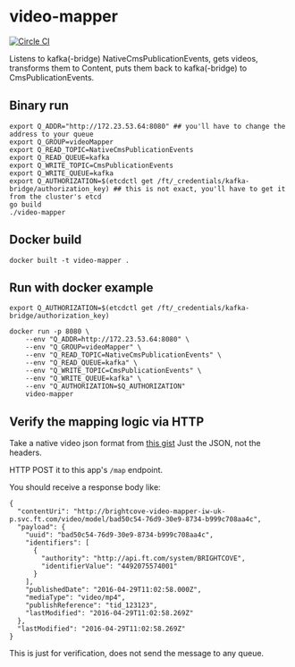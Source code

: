 # video-mapper
[![Circle CI](https://circleci.com/gh/Financial-Times/video-mapper/tree/master.png?style=shield)](https://circleci.com/gh/Financial-Times/video-mapper/tree/master)

Listens to kafka(-bridge) NativeCmsPublicationEvents, gets videos, transforms them to Content, puts them back to kafka(-bridge) to CmsPublicationEvents.

## Binary run

```
export Q_ADDR="http://172.23.53.64:8080" ## you'll have to change the address to your queue
export Q_GROUP=videoMapper
export Q_READ_TOPIC=NativeCmsPublicationEvents
export Q_READ_QUEUE=kafka
export Q_WRITE_TOPIC=CmsPublicationEvents
export Q_WRITE_QUEUE=kafka
export Q_AUTHORIZATION=$(etcdctl get /ft/_credentials/kafka-bridge/authorization_key) ## this is not exact, you'll have to get it from the cluster's etcd
go build
./video-mapper
```

## Docker build

`docker built -t video-mapper .`

## Run with docker example
```
export Q_AUTHORIZATION=$(etcdctl get /ft/_credentials/kafka-bridge/authorization_key)

docker run -p 8080 \
    --env "Q_ADDR=http://172.23.53.64:8080" \
    --env "Q_GROUP=videoMapper" \
    --env "Q_READ_TOPIC=NativeCmsPublicationEvents" \
    --env "Q_READ_QUEUE=kafka" \
    --env "Q_WRITE_TOPIC=CmsPublicationEvents" \
    --env "Q_WRITE_QUEUE=kafka" \
    --env "Q_AUTHORIZATION=$Q_AUTHORIZATION"
    video-mapper
```

## Verify the mapping logic via HTTP

Take a native video json format from [this gist](https://gist.github.com/kovacshuni/d16077e084d6fb3dc0aec6d6ee4239a5#file-message-on-nativecmspublicationevents-txt)
Just the JSON, not the headers.

HTTP POST it to this app's `/map` endpoint.

You should receive a response body like:
```
{
  "contentUri": "http://brightcove-video-mapper-iw-uk-p.svc.ft.com/video/model/bad50c54-76d9-30e9-8734-b999c708aa4c",
  "payload": {
    "uuid": "bad50c54-76d9-30e9-8734-b999c708aa4c",
    "identifiers": [
      {
        "authority": "http://api.ft.com/system/BRIGHTCOVE",
        "identifierValue": "4492075574001"
      }
    ],
    "publishedDate": "2016-04-29T11:02:58.000Z",
    "mediaType": "video/mp4",
    "publishReference": "tid_123123",
    "lastModified": "2016-04-29T11:02:58.269Z"
  },
  "lastModified": "2016-04-29T11:02:58.269Z"
}
```

This is just for verification, does not send the message to any queue.
